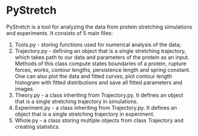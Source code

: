 # PyStretch 

PyStretch is a tool for analyzing the data from protein stretching simulations and experiments. It consists of 5 main files:

1. Tools.py - storing functions used for numerical analysis of the data; 
2. Trajectory.py - defining an object that is a single stretching trajectory, which takes path to our data and parameters of the protein as an input. Methods of this class compute 
states boundaries of a protein, rupture forces, works, contour lengths, persistence length and spring constant. One can also plot the data and fitted curves, 
plot contour length histogram with fitted distributions and save all fitted parameters and images.
3. Theory.py - a class inheriting from Trajectory.py. It defines an object that is a single stretching trajectory in simulations. 
4. Experiment.py - a class inheriting from Trajectory.py. It defines an object that is a single stretching trajectory in experiment. 
5. Whole.py - a class storing multiple objects from class Trajectory and creating statistics. 

